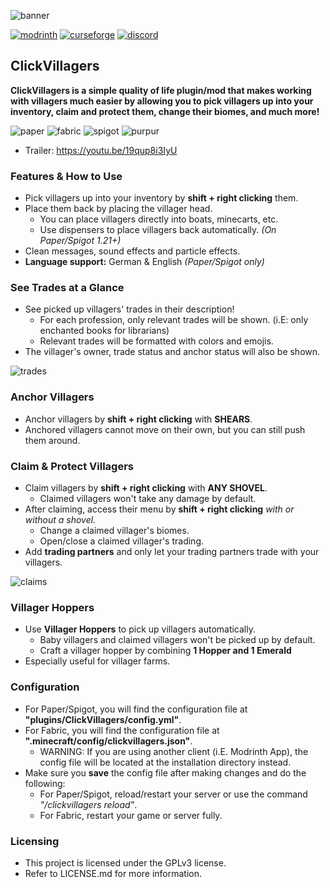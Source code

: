 ![banner](https://i.imgur.com/e8FIPeB.png)

[![modrinth](https://cdn.jsdelivr.net/npm/@intergrav/devins-badges@3/assets/cozy/available/modrinth_vector.svg)](https://modrinth.com/plugin/clickvillagers)
[![curseforge](https://cdn.jsdelivr.net/npm/@intergrav/devins-badges@3/assets/cozy/available/curseforge_vector.svg)](https://www.curseforge.com/minecraft/mc-mods/clickvillagers)
[![discord](https://cdn.jsdelivr.net/npm/@intergrav/devins-badges@3/assets/cozy/social/discord-plural_vector.svg)](https://discord.gg/zUetzp3Gzk)

## ClickVillagers
**ClickVillagers is a simple quality of life plugin/mod that makes working with villagers much easier by allowing you 
to pick villagers up into your inventory, claim and protect them, change their biomes, and much more!**

![paper](https://cdn.jsdelivr.net/npm/@intergrav/devins-badges@3/assets/cozy/supported/paper_vector.svg)
![fabric](https://cdn.jsdelivr.net/npm/@intergrav/devins-badges@3/assets/cozy/supported/fabric_vector.svg)
![spigot](https://cdn.jsdelivr.net/npm/@intergrav/devins-badges@3/assets/cozy/supported/spigot_vector.svg)
![purpur](https://cdn.jsdelivr.net/npm/@intergrav/devins-badges@3/assets/cozy/supported/purpur_vector.svg)

- Trailer: https://youtu.be/19qup8i3IyU

### Features & How to Use
- Pick villagers up into your inventory by **shift + right clicking** them.
- Place them back by placing the villager head.
  - You can place villagers directly into boats, minecarts, etc.
  - Use dispensers to place villagers back automatically. *(On Paper/Spigot 1.21+)*
- Clean messages, sound effects and particle effects.
- **Language support:** German & English *(Paper/Spigot only)*

### See Trades at a Glance
- See picked up villagers' trades in their description!
  - For each profession, only relevant trades will be shown. (i.E: only enchanted books for librarians)
  - Relevant trades will be formatted with colors and emojis.
- The villager's owner, trade status and anchor status will also be shown.

![trades](https://i.imgur.com/vzZWZ3A.png)
### Anchor Villagers
- Anchor villagers by **shift + right clicking** with **SHEARS**.
- Anchored villagers cannot move on their own, but you can still push them around.

### Claim & Protect Villagers
- Claim villagers by **shift + right clicking** with **ANY SHOVEL**. 
  - Claimed villagers won't take any damage by default.
- After claiming, access their menu by **shift + right clicking** *with or without a shovel.*
  - Change a claimed villager's biomes.
  - Open/close a claimed villager's trading.
- Add **trading partners** and only let your trading partners trade with your villagers.

![claims](https://i.imgur.com/hrnOAnT.png)
### Villager Hoppers
- Use **Villager Hoppers** to pick up villagers automatically.
  - Baby villagers and claimed villagers won't be picked up by default.
  - Craft a villager hopper by combining **1 Hopper and 1 Emerald**
- Especially useful for villager farms.

### Configuration
- For Paper/Spigot, you will find the configuration file at **"plugins/ClickVillagers/config.yml"**.
- For Fabric, you will find the configuration file at **".minecraft/config/clickvillagers.json"**.
  - WARNING: If you are using another client (i.E. Modrinth App), the config file will be located at the installation 
    directory instead.
- Make sure you **save** the config file after making changes and do the following:
  - For Paper/Spigot, reload/restart your server or use the command *"/clickvillagers reload"*.
  - For Fabric, restart your game or server fully.

### Licensing
- This project is licensed under the GPLv3 license.
- Refer to LICENSE.md for more information.